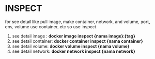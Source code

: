 # INSPECT
for see detail like pull image, make container, network, and volume, port, env, volume use container, etc so use inspect
1. see detail image : <b>docker image inspect {nama image}:{tag}</b><br>
2. see detail container: <b>docker container inspect {nama container}</b><br>
3. see detail volume: <b>docker volume inspect {nama volume}</b><br>
4. see detail network: <b>docker network inspect {nama network}</b><br>